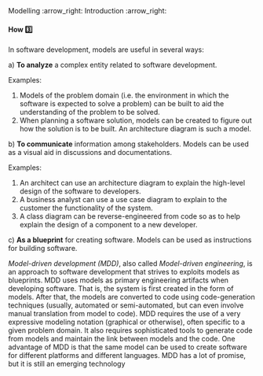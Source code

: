 <link rel="stylesheet" href="{{baseUrl}}/css/textbook.css">

<div class="website-content">

<div id="path">Modelling :arrow_right: Introduction :arrow_right:</div>

<div id="title">

#### How :three:

</div>

<div id="body">

In software development, models are useful in several ways:

a) **To analyze** a complex entity related to software development.

<tip-box>

Examples:

1. Models of the problem domain (i.e. the environment in which the software is expected to solve a problem) can be built to aid the understanding of the problem to be solved.
2. When planning a software solution, models can be created to figure out how the solution is to be built. An architecture diagram is such a model.

</tip-box>

b) **To communicate** information among stakeholders.  Models can be used as a visual aid in discussions and documentations.

<tip-box>

Examples:

1. An architect can use an architecture diagram to explain the high-level design of the software to developers.
2. A business analyst can use a use case diagram to explain to the customer the functionality of the system.
3. A class diagram can be reverse-engineered from code so as to help explain the design of a component to a new developer.

</tip-box>

c) **As a blueprint** for creating software. Models can be used as instructions for building software.

<tip-box>

<panel header="Model Driven Development :four:" type="seamless">

_Model-driven development (MDD)_, also called _Model-driven engineering_, is an approach to software development that strives to exploits models as blueprints. MDD uses models as primary engineering artifacts when developing software. That is, the system is first created in the form of models. After that, the models are converted to code using code-generation techniques (usually, automated or semi-automated, but can even involve manual translation from model to code). MDD requires the use of a very expressive modeling notation (graphical or otherwise), often specific to a given problem domain. It also requires sophisticated tools to generate code from models and maintain the link between models and the code. One advantage of MDD is that the same model can be used to create software for different platforms and different languages. MDD has a lot of promise, but it is still an emerging technology

</panel>

</tip-box>

</div>

</div>

